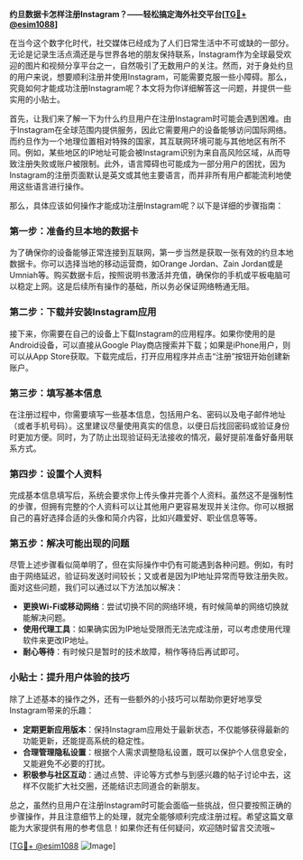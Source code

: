**约旦数据卡怎样注册Instagram？——轻松搞定海外社交平台[[TG💪+ @esim1088](https://t.me/s/esim1088)]**

在当今这个数字化时代，社交媒体已经成为了人们日常生活中不可或缺的一部分。无论是记录生活点滴还是与世界各地的朋友保持联系，Instagram作为全球最受欢迎的图片和视频分享平台之一，自然吸引了无数用户的关注。然而，对于身处约旦的用户来说，想要顺利注册并使用Instagram，可能需要克服一些小障碍。那么，究竟如何才能成功注册Instagram呢？本文将为你详细解答这一问题，并提供一些实用的小贴士。

首先，让我们来了解一下为什么约旦用户在注册Instagram时可能会遇到困难。由于Instagram在全球范围内提供服务，因此它需要用户的设备能够访问国际网络。而约旦作为一个地理位置相对特殊的国家，其互联网环境可能与其他地区有所不同。例如，某些地区的IP地址可能会被Instagram识别为来自高风险区域，从而导致注册失败或账户被限制。此外，语言障碍也可能成为一部分用户的困扰，因为Instagram的注册页面默认是英文或其他主要语言，而并非所有用户都能流利地使用这些语言进行操作。

那么，具体应该如何操作才能成功注册Instagram呢？以下是详细的步骤指南：

### 第一步：准备约旦本地的数据卡

为了确保你的设备能够正常连接到互联网，第一步当然是获取一张有效的约旦本地数据卡。你可以选择当地的移动运营商，如Orange Jordan、Zain Jordan或是Umniah等。购买数据卡后，按照说明书激活并充值，确保你的手机或平板电脑可以稳定上网。这是后续所有操作的基础，所以务必保证网络畅通无阻。

### 第二步：下载并安装Instagram应用

接下来，你需要在自己的设备上下载Instagram的应用程序。如果你使用的是Android设备，可以直接从Google Play商店搜索并下载；如果是iPhone用户，则可以从App Store获取。下载完成后，打开应用程序并点击“注册”按钮开始创建新账户。

### 第三步：填写基本信息

在注册过程中，你需要填写一些基本信息，包括用户名、密码以及电子邮件地址（或者手机号码）。这里建议尽量使用真实的信息，以便日后找回密码或验证身份时更加方便。同时，为了防止出现验证码无法接收的情况，最好提前准备好备用联系方式。

### 第四步：设置个人资料

完成基本信息填写后，系统会要求你上传头像并完善个人资料。虽然这不是强制性的步骤，但拥有完整的个人资料可以让其他用户更容易发现并关注你。你可以根据自己的喜好选择合适的头像和简介内容，比如兴趣爱好、职业信息等等。

### 第五步：解决可能出现的问题

尽管上述步骤看似简单明了，但在实际操作中仍有可能遇到各种问题。例如，有时由于网络延迟，验证码发送时间较长；又或者是因为IP地址异常而导致注册失败。面对这些问题，我们可以通过以下方法加以解决：

- **更换Wi-Fi或移动网络**：尝试切换不同的网络环境，有时候简单的网络切换就能解决问题。
- **使用代理工具**：如果确实因为IP地址受限而无法完成注册，可以考虑使用代理软件来更改IP地址。
- **耐心等待**：有时候只是暂时的技术故障，稍作等待后再试即可。

### 小贴士：提升用户体验的技巧

除了上述基本的操作之外，还有一些额外的小技巧可以帮助你更好地享受Instagram带来的乐趣：

- **定期更新应用版本**：保持Instagram应用处于最新状态，不仅能够获得最新的功能更新，还能提高系统的稳定性。
- **合理管理隐私设置**：根据个人需求调整隐私设置，既可以保护个人信息安全，又能避免不必要的打扰。
- **积极参与社区互动**：通过点赞、评论等方式参与到感兴趣的帖子讨论中去，这样不仅能扩大社交圈，还能结识志同道合的新朋友。

总之，虽然约旦用户在注册Instagram时可能会面临一些挑战，但只要按照正确的步骤操作，并且注意细节上的处理，就完全能够顺利完成注册过程。希望这篇文章能为大家提供有用的参考信息！如果你还有任何疑问，欢迎随时留言交流哦~

[[TG💪+ @esim1088](https://t.me/s/esim1088) ![Image](https://i.postimg.cc/4NQfJmqS/Snipaste-2025-05-13-00-14-12.png)]